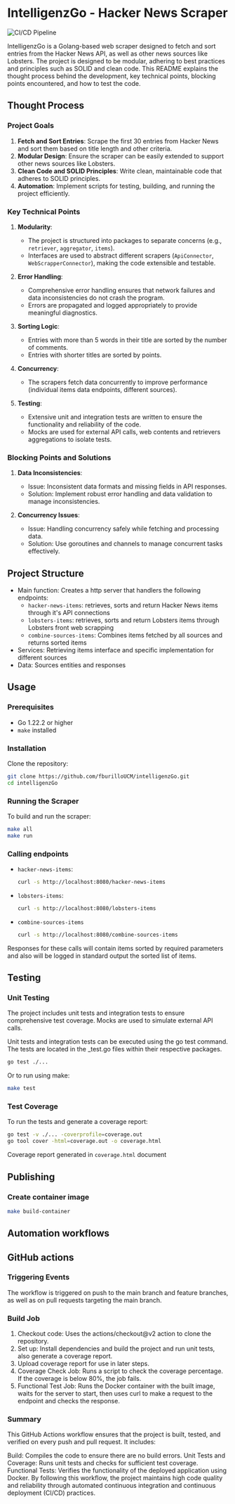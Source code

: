 # IntelligenzGo - Hacker News Scraper

![CI/CD Pipeline](https://github.com/fburilloUCM/intelligenzGo/actions/workflows/go.yml/badge.svg)


IntelligenzGo is a Golang-based web scraper designed to fetch and sort entries from the Hacker News API, as well as other news sources like Lobsters. The project is designed to be modular, adhering to best practices and principles such as SOLID and clean code. This README explains the thought process behind the development, key technical points, blocking points encountered, and how to test the code.

## Thought Process

### Project Goals

1. **Fetch and Sort Entries**: Scrape the first 30 entries from Hacker News and sort them based on title length and other criteria.
2. **Modular Design**: Ensure the scraper can be easily extended to support other news sources like Lobsters.
3. **Clean Code and SOLID Principles**: Write clean, maintainable code that adheres to SOLID principles.
4. **Automation**: Implement scripts for testing, building, and running the project efficiently.

### Key Technical Points

1. **Modularity**:
    - The project is structured into packages to separate concerns (e.g., `retriever`, `aggregator`, `items`).
    - Interfaces are used to abstract different scrapers (`ApiConnector`, `WebScrapperConnector`), making the code extensible and testable.

2. **Error Handling**:
    - Comprehensive error handling ensures that network failures and data inconsistencies do not crash the program.
    - Errors are propagated and logged appropriately to provide meaningful diagnostics.

3. **Sorting Logic**:
    - Entries with more than 5 words in their title are sorted by the number of comments.
    - Entries with shorter titles are sorted by points.

4. **Concurrency**:
    - The scrapers fetch data concurrently to improve performance (individual items data endpoints, different sources).

5. **Testing**:
    - Extensive unit and integration tests are written to ensure the functionality and reliability of the code.
    - Mocks are used for external API calls, web contents and retrievers aggregations to isolate tests.

### Blocking Points and Solutions

1. **Data Inconsistencies**:
    - Issue: Inconsistent data formats and missing fields in API responses.
    - Solution: Implement robust error handling and data validation to manage inconsistencies.

2. **Concurrency Issues**:
    - Issue: Handling concurrency safely while fetching and processing data.
    - Solution: Use goroutines and channels to manage concurrent tasks effectively.

## Project Structure

 * Main function: Creates a http server that handlers the following endpoints:
   * `hacker-news-items`: retrieves, sorts and return Hacker News items through it's API connections
   * `lobsters-items`: retrieves, sorts and return Lobsters items through Lobsters front web scrapping
   * `combine-sources-items`: Combines items fetched by all sources and returns sorted items
 * Services: Retrieving items interface and specific implementation for different sources
 * Data: Sources entities and responses


## Usage

### Prerequisites

- Go 1.22.2 or higher
- `make` installed

### Installation

Clone the repository:

```sh
git clone https://github.com/fburilloUCM/intelligenzGo.git
cd intelligenzGo
```

### Running the Scraper
To build and run the scraper:

```sh
make all
make run
```

### Calling endpoints 

* `hacker-news-items`:
  ```sh
  curl -s http://localhost:8080/hacker-news-items
  ```
* `lobsters-items`:
  ```sh
  curl -s http://localhost:8080/lobsters-items
  ```
* `combine-sources-items`
  ```sh
  curl -s http://localhost:8080/combine-sources-items
  ```

Responses for these calls will contain items sorted by required parameters and also will be logged in standard output the sorted list of items. 

## Testing

### Unit Testing
The project includes unit tests and integration tests to ensure comprehensive test coverage. Mocks are used to simulate external API calls.

Unit tests and integration tests can be executed using the go test command. The tests are located in the _test.go files within their respective packages.

```sh
go test ./...
````

Or to run using make:

```sh
make test
```

### Test Coverage

To run the tests and generate a coverage report:

```sh
go test -v ./... -coverprofile=coverage.out
go tool cover -html=coverage.out -o coverage.html
```

Coverage report generated in `coverage.html` document

## Publishing

### Create container image

```sh
make build-container
```

## Automation workflows

## GitHub actions

### Triggering Events
The workflow is triggered on push to the main branch and feature branches, as well as on pull requests targeting the main branch.
### Build Job
1. Checkout code: Uses the actions/checkout@v2 action to clone the repository.
2. Set up: Install dependencies and build the project and run unit tests, also generate a coverage report.
3. Upload coverage report for use in later steps.
4. Coverage Check Job: Runs a script to check the coverage percentage. If the coverage is below 80%, the job fails.
5. Functional Test Job: Runs the Docker container with the built image, waits for the server to start, then uses curl to make a request to the endpoint and checks the response.

### Summary
This GitHub Actions workflow ensures that the project is built, tested, and verified on every push and pull request. It includes:

Build: Compiles the code to ensure there are no build errors.
Unit Tests and Coverage: Runs unit tests and checks for sufficient test coverage.
Functional Tests: Verifies the functionality of the deployed application using Docker.
By following this workflow, the project maintains high code quality and reliability through automated continuous integration and continuous deployment (CI/CD) practices.